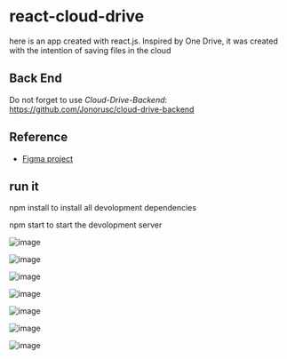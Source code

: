 # react-cloud-drive
here is an app created with react.js. Inspired by One Drive, it was created with the intention of saving files in the cloud

## Back End
Do not forget to use *Cloud-Drive-Backend*: https://github.com/Jonorusc/cloud-drive-backend

## Reference

 - [Figma project](https://www.figma.com/file/5vxpStcUYKiOoHlxBIMF69/Untitled?node-id=8%3A18)


## run it

npm install to install all devolopment dependencies


npm start to start the devolopment server

![image](https://user-images.githubusercontent.com/56327459/177629718-6505dbf3-0e5b-42f3-838a-11ecd76b3371.png)

![image](https://user-images.githubusercontent.com/56327459/177629878-02d9eaf2-ff89-4e05-9957-faea603dd105.png)

![image](https://user-images.githubusercontent.com/56327459/177630052-1bfe004e-1605-4b76-8bfc-5c1510031e1f.png)

![image](https://user-images.githubusercontent.com/56327459/177630123-54afb8a2-34b4-4ea5-a03b-29393a3f70b0.png)

![image](https://user-images.githubusercontent.com/56327459/177630354-3afe06a3-2960-4ff7-8e3e-aa849d490a1f.png)

![image](https://user-images.githubusercontent.com/56327459/177630641-1ade3902-1d02-4e4d-8f87-9d2ebc766c5e.png)

![image](https://user-images.githubusercontent.com/56327459/177629805-cc1393c8-d3f0-4efc-8a06-01cff5ebcfa7.png)

